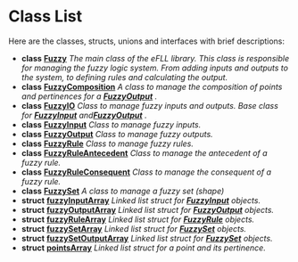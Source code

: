 
# Class List


Here are the classes, structs, unions and interfaces with brief descriptions:

* **class** [**Fuzzy**](class_fuzzy.md) _The main class of the eFLL library. This class is responsible for managing the fuzzy logic system. From adding inputs and outputs to the system, to defining rules and calculating the output._     
* **class** [**FuzzyComposition**](class_fuzzy_composition.md) _A class to manage the composition of points and pertinences for a_ [_**FuzzyOutput**_](class_fuzzy_output.md) _._    
* **class** [**FuzzyIO**](class_fuzzy_i_o.md) _Class to manage fuzzy inputs and outputs. Base class for_ [_**FuzzyInput**_](class_fuzzy_input.md) _and_[_**FuzzyOutput**_](class_fuzzy_output.md) _._    
* **class** [**FuzzyInput**](class_fuzzy_input.md) _Class to manage fuzzy inputs._     
* **class** [**FuzzyOutput**](class_fuzzy_output.md) _Class to manage fuzzy outputs._     
* **class** [**FuzzyRule**](class_fuzzy_rule.md) _Class to manage fuzzy rules._     
* **class** [**FuzzyRuleAntecedent**](class_fuzzy_rule_antecedent.md) _Class to manage the antecedent of a fuzzy rule._     
* **class** [**FuzzyRuleConsequent**](class_fuzzy_rule_consequent.md) _Class to manage the consequent of a fuzzy rule._     
* **class** [**FuzzySet**](class_fuzzy_set.md) _A class to manage a fuzzy set (shape)_     
* **struct** [**fuzzyInputArray**](structfuzzy_input_array.md) _Linked list struct for_ [_**FuzzyInput**_](class_fuzzy_input.md) _objects._    
* **struct** [**fuzzyOutputArray**](structfuzzy_output_array.md) _Linked list struct for_ [_**FuzzyOutput**_](class_fuzzy_output.md) _objects._    
* **struct** [**fuzzyRuleArray**](structfuzzy_rule_array.md) _Linked list struct for_ [_**FuzzyRule**_](class_fuzzy_rule.md) _objects._    
* **struct** [**fuzzySetArray**](structfuzzy_set_array.md) _Linked list struct for_ [_**FuzzySet**_](class_fuzzy_set.md) _objects._    
* **struct** [**fuzzySetOutputArray**](structfuzzy_set_output_array.md) _Linked list struct for_ [_**FuzzySet**_](class_fuzzy_set.md) _objects._    
* **struct** [**pointsArray**](structpoints_array.md) _Linked list struct for a point and its pertinence._     

